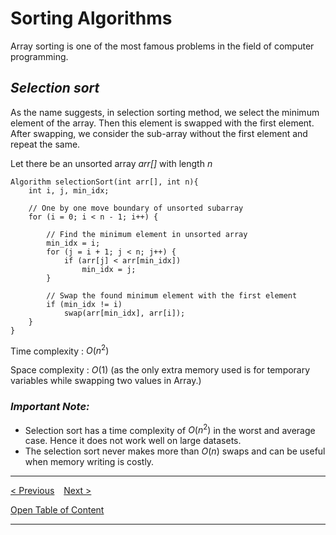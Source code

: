 # Sorting Algorithms

Array sorting is one of the most famous problems in the field of computer programming.

## *Selection sort*

As the name suggests, in selection sorting method, we select the minimum element of the array. Then this element is swapped with the first element. After swapping, we consider the sub-array without the first element and repeat the same.

Let there be an unsorted array *arr[]* with length *n*
```
Algorithm selectionSort(int arr[], int n){
    int i, j, min_idx;
 
    // One by one move boundary of unsorted subarray
    for (i = 0; i < n - 1; i++) {
 
        // Find the minimum element in unsorted array
        min_idx = i;
        for (j = i + 1; j < n; j++) {
            if (arr[j] < arr[min_idx])
                min_idx = j;
        }
 
        // Swap the found minimum element with the first element
        if (min_idx != i)
            swap(arr[min_idx], arr[i]);
    }
}
```
Time complexity : $O(n^2)$

Space complexity :  $O(1)$ (as the only extra memory used is for temporary variables while swapping two values in Array.)

### *Important Note:*
- Selection sort has a time complexity of $O(n^2)$ in the worst and average case. Hence it does not work well on large datasets.
- The selection sort never makes more than $O(n)$ swaps and can be useful when memory writing is costly. 
-----
[< Previous](./03_time_space_complexity.md)  &ensp;  [Next >](./05_bubble_sort.md)

[Open Table of Content](./00_table_of_content.md) 

-----